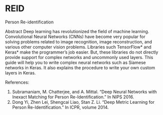 # REID
Person Re-identification

Abstract
Deep learning has revolutionized the field of machine learning. Convolutional Neural Networks (CNNs) have become very popular for solving problems related to image recognition, image reconstruction, and various other computer vision problems. Libraries such TensorFlow* and Keras* make the programmer’s job easier. But, these libraries do not directly provide support for complex networks and uncommonly used layers. This guide will help you to write complex neural networks such as Siamese networks in Keras. It also explains the procedure to write your own custom layers in Keras.


References:

1. Subramaniam, M. Chatterjee, and A. Mittal. “Deep Neural Networks with Inexact Matching for Person Re-Identification.” In NIPS 2016.
2. Dong Yi, Zhen Lei, Shengcai Liao, Stan Z. Li. “Deep Metric Learning for Person Re-Identification.” In ICPR, volume 2014.
